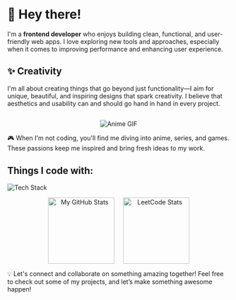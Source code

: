 # 👋 Hey there!

I'm a **frontend developer** who enjoys building clean, functional, and user-friendly web apps. I love exploring new tools and approaches, especially when it comes to improving performance and enhancing user experience.


## ✨ Creativity
 I'm all about creating things that go beyond just functionality—I aim for unique, beautiful, and inspiring designs that spark creativity. I believe that aesthetics and usability can and should go hand in hand in every project.

##
<p align="center">
  <img src="https://i.pinimg.com/originals/7b/6d/ef/7b6def1234d467fcc28e77c9cc7e3eda.gif" alt="Anime GIF">
</p>

🎮 When I'm not coding, you'll find me diving into anime, series, and games. These passions keep me inspired and bring fresh ideas to my work.

## Things I code with:

![Tech Stack](https://skillicons.dev/icons?i=react,redux,js,ts,nodejs,next,webpack,electron,py,cpp,c,css,html,sass,docker,git)

<p align="center" style="display: flex; justify-content: center; gap: 20px;">
  <img src="https://github-readme-stats.vercel.app/api?username=BYevYX&show_icons=true&count_private=true&hide=prs&theme=radical" alt="My GitHub Stats" style="height: 150px; width: auto;"/>
  <img src="https://leetcard.jacoblin.cool/BYevYX?theme=dark&font=Baloo%202" alt="LeetCode Stats" style="height: 150px; width: auto;"/>
</p>





💡 Let's connect and collaborate on something amazing together! Feel free to check out some of my projects, and let’s make something awesome happen!

